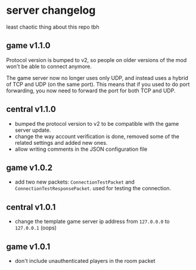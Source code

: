# server changelog

least chaotic thing about this repo tbh

## game v1.1.0

Protocol version is bumped to v2, so people on older versions of the mod won't be able to connect anymore.

The game server now no longer uses only UDP, and instead uses a hybrid of TCP and UDP (on the same port). This means that if you used to do port forwarding, you now need to forward the port for both TCP and UDP.

## central v1.1.0

* bumped the protocol version to v2 to be compatible with the game server update.
* change the way account verification is done, removed some of the related settings and added new ones.
* allow writing comments in the JSON configuration file

## game v1.0.2

* add two new packets: `ConnectionTestPacket` and `ConnectionTestResponsePacket`. used for testing the connection.

## central v1.0.1

* change the template game server ip address from `127.0.0.0` to `127.0.0.1` (oops)

## game v1.0.1

* don't include unauthenticated players in the room packet
